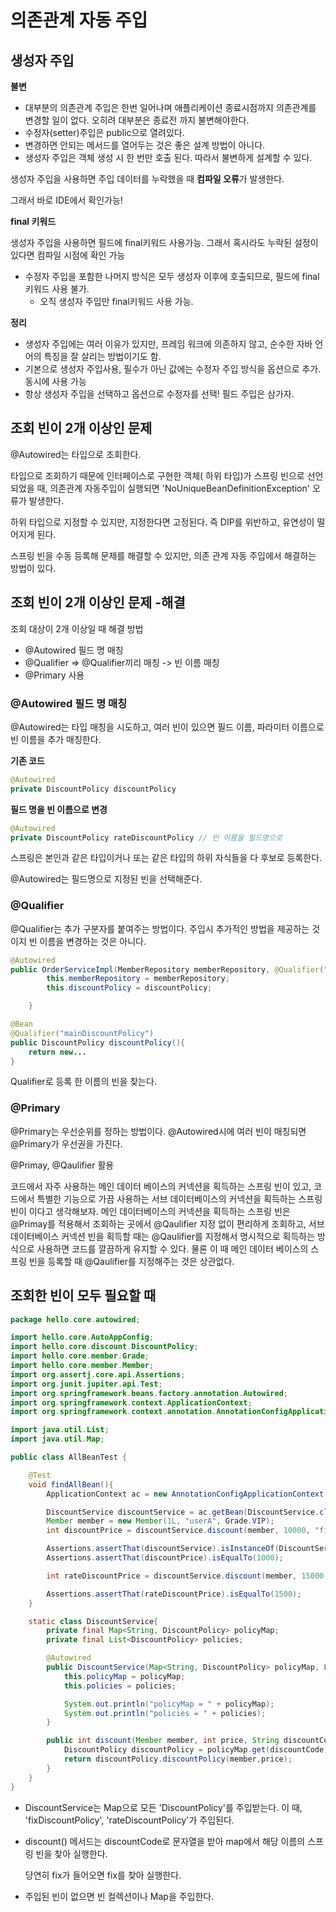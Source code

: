 # 의존관계 자동 주입



## 생성자 주입

**불변**

- 대부분의 의존관계 주입은 한번 일어나며 애플리케이션 종료시점까지 의존관계를 변경할 일이 없다. 오히려 대부분은 종료전 까지 불변해야한다.
- 수정자(setter)주입은 public으로 열려있다.
- 변경하면 안되는 메서드를 열어두는 것은 좋은 설계 방법이 아니다.
- 생성자 주입은 객체 생성 시 한 번만 호출 된다. 따라서 불변하게 설계할 수 있다.



생성자 주입을 사용하면 주입 데이터를 누락했을 때 **컴파일 오류**가 발생한다.

그래서 바로 IDE에서 확인가능!



**final 키워드** 

생성자 주입을 사용하면 필드에 final키워드 사용가능. 그래서 혹시라도 누락된 설정이 있다면 컴파일 시점에 확인 가능

- 수정자 주입을 포함한 나머지 방식은 모두 생성자 이후에 호출되므로, 필드에 final키워드 사용 불가.
  - 오직 생성자 주입만 final키워드 사용 가능.



**정리**

- 생성자 주입에는 여러 이유가 있지만, 프레임 워크에 의존하지 않고, 순수한 자바 언어의 특징을 잘 살리는 방법이기도 함.
- 기본으로 생성자 주입사용, 필수가 아닌 값에는 수정자 주입 방식을 옵션으로 추가. 동시에 사용 가능
- 항상 생성자 주입을 선택하고 옵션으로 수정자를 선택! 필드 주입은 삼가자.



## 조회 빈이 2개 이상인 문제



@Autowired는 타입으로 조회한다.

타입으로 조회하기 때문에 인터페이스로 구현한 객체( 하위 타입)가 스프링 빈으로 선언되었을 때, 의존관계 자동주입이 실행되면 'NoUniqueBeanDefinitionException' 오류가 발생한다.



하위 타입으로 지정할 수 있지만, 지정한다면 고정된다. 즉 DIP를 위반하고, 유연성이 떨어지게 된다.

스프링 빈을 수동 등록해 문제를 해결할 수 있지만, 의존 관계 자동 주입에서 해결하는 방법이 있다. 



## 조회 빈이 2개 이상인 문제 -해결

조회 대상이 2개 이상일 때 해결 방법

- @Autowired 필드 명 매칭
- @Qualifier => @Qualifier끼리 매칭 -> 빈 이름 매칭
- @Primary 사용



### @Autowired 필드 명 매칭

@Autowired는 타입 매칭을 시도하고, 여러 빈이 있으면 필드 이름, 파라미터 이름으로 빈 이름을 추가 매칭한다.



**기존 코드**

```java
@Autowired
private DiscountPolicy discountPolicy
```



**필드 명을 빈 이름으로 변경**

```java
@Autowired
private DiscountPolicy rateDiscountPolicy // 빈 이름을 필드명으로
```

스프링은 본인과 같은 타입이거나 또는 같은 타입의 하위 자식들을 다 후보로 등록한다. 

@Autowired는 필드명으로 지정된 빈을 선택해준다.



### @Qualifier

@Qualifier는 추가 구분자를 붙여주는 방법이다. 주입시 추가적인 방법을 제공하는 것이지 빈 이름을 변경하는 것은 아니다.



```java
@Autowired
public OrderServiceImpl(MemberRepository memberRepository, @Qualifier("mainDiscountPolicy") DiscountPolicy discountPolicy) {
        this.memberRepository = memberRepository;
        this.discountPolicy = discountPolicy;

    }
```



```java
@Bean
@Qualifier("mainDiscountPolicy")
public DiscountPolicy discountPolicy(){
	return new...
}
```



Qualifier로 등록 한 이름의 빈을 찾는다.



### @Primary

@Primary는 우선순위를 정하는 방법이다. @Autowired시에 여러 빈이 매칭되면 @Primary가 우선권을 가진다.



@Primay, @Qaulifier 활용

코드에서 자주 사용하는 메인 데이터 베이스의 커넥션을 획득하는 스프링 빈이 있고, 코드에서 특별한 기능으로 가끔 사용하는 서브 데이터베이스의 커넥션을 획득하는 스프링 빈이 이다고 생각해보자. 메인 데이터베이스의 커넥션을 획득하는 스프링 빈은 @Primay를 적용해서 조회하는 곳에서 @Qaulifier 지정 없이 편리하게 조회하고, 서브 데이터베이스 커넥션 빈을 획득할 때는 @Qaulifier를 지정해서 명시적으로 획득하는 방식으로 사용하면 코드를 깔끔하게 유지할 수 있다. 물론 이 때 메인 데이터 베이스의 스프링 빈을 등록할 때 @Qaulifier를 지정해주는 것은 상관없다.





## 조회한 빈이 모두 필요할 때



```java
package hello.core.autowired;

import hello.core.AutoAppConfig;
import hello.core.discount.DiscountPolicy;
import hello.core.member.Grade;
import hello.core.member.Member;
import org.assertj.core.api.Assertions;
import org.junit.jupiter.api.Test;
import org.springframework.beans.factory.annotation.Autowired;
import org.springframework.context.ApplicationContext;
import org.springframework.context.annotation.AnnotationConfigApplicationContext;

import java.util.List;
import java.util.Map;

public class AllBeanTest {

    @Test
    void findAllBean(){
        ApplicationContext ac = new AnnotationConfigApplicationContext(AutoAppConfig.class, DiscountService.class);

        DiscountService discountService = ac.getBean(DiscountService.class);
        Member member = new Member(1L, "userA", Grade.VIP);
        int discountPrice = discountService.discount(member, 10000, "fixDiscountPolicy");

        Assertions.assertThat(discountService).isInstanceOf(DiscountService.class);
        Assertions.assertThat(discountPrice).isEqualTo(1000);

        int rateDiscountPrice = discountService.discount(member, 15000, "rateDiscountPolicy");

        Assertions.assertThat(rateDiscountPrice).isEqualTo(1500);
    }

    static class DiscountService{
        private final Map<String, DiscountPolicy> policyMap;
        private final List<DiscountPolicy> policies;

        @Autowired
        public DiscountService(Map<String, DiscountPolicy> policyMap, List<DiscountPolicy> policies) {
            this.policyMap = policyMap;
            this.policies = policies;

            System.out.println("policyMap = " + policyMap);
            System.out.println("policies = " + policies);
        }

        public int discount(Member member, int price, String discountCode) {
            DiscountPolicy discountPolicy = policyMap.get(discountCode);
            return discountPolicy.discountPolicy(member,price);
        }
    }
}
```



- DiscountService는 Map으로 모든 'DiscountPolicy'를 주입받는다. 이 때, 'fixDiscountPolicy', 'rateDiscountPolicy'가 주입된다.

- discount() 메서드는 discountCode로 문자열을 받아 map에서 해당 이름의 스프링 빈을 찾아 실행한다.

  당연히 fix가 들어오면 fix를 찾아 실행한다.



- 주입된 빈이 없으면 빈 컬렉션이나 Map을 주입한다.